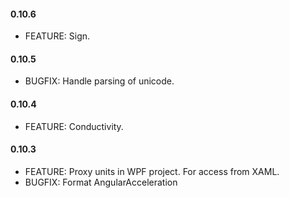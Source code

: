 #### 0.10.6
* FEATURE: Sign.

#### 0.10.5
* BUGFIX: Handle parsing of unicode.

#### 0.10.4
* FEATURE: Conductivity.

#### 0.10.3
* FEATURE: Proxy units in WPF project. For access from XAML.
* BUGFIX: Format AngularAcceleration
